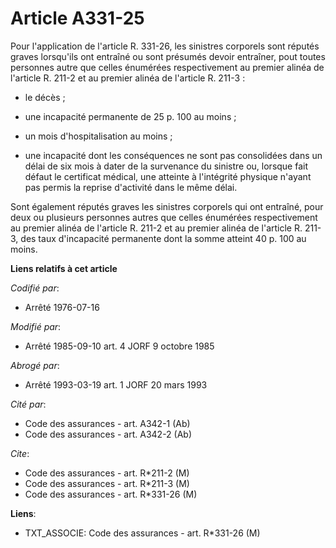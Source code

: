 # Article A331-25

Pour l'application de l'article R. 331-26, les sinistres corporels sont réputés graves lorsqu'ils ont entraîné ou sont
présumés devoir entraîner, pout toutes personnes autre que celles énumérées respectivement au premier alinéa de l'article R.
211-2 et au premier alinéa de l'article R. 211-3 :

- le décès ;

- une incapacité permanente de 25 p. 100 au moins ;

- un mois d'hospitalisation au moins ;

- une incapacité dont les conséquences ne sont pas consolidées dans un délai de six mois à dater de la survenance du sinistre
ou, lorsque fait défaut le certificat médical, une atteinte à l'intégrité physique n'ayant pas permis la reprise d'activité
dans le même délai.

Sont également réputés graves les sinistres corporels qui ont entraîné, pour deux ou plusieurs personnes autres que celles
énumérées respectivement au premier alinéa de l'article R. 211-2 et au premier alinéa de l'article R. 211-3, des taux
d'incapacité permanente dont la somme atteint 40 p. 100 au moins.

**Liens relatifs à cet article**

_Codifié par_:

  - Arrêté 1976-07-16

_Modifié par_:

  - Arrêté 1985-09-10 art. 4 JORF 9 octobre 1985

_Abrogé par_:

  - Arrêté 1993-03-19 art. 1 JORF 20 mars 1993

_Cité par_:

  - Code des assurances - art. A342-1 (Ab)
  - Code des assurances - art. A342-2 (Ab)

_Cite_:

  - Code des assurances - art. R*211-2 (M)
  - Code des assurances - art. R*211-3 (M)
  - Code des assurances - art. R*331-26 (M)

**Liens**:

  - TXT_ASSOCIE: Code des assurances - art. R*331-26 (M)
